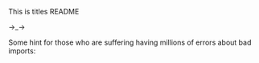This is titles README






→_→

Some hint for those who are suffering having millions of errors about bad imports:
